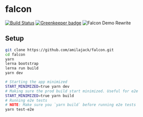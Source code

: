 # falcon

[![Build Status](https://travis-ci.com/amilajack/falcon.svg?token=stGf151gAJ11ZUi8LyvG&branch=master)](https://travis-ci.com/amilajack/falcon) [![Greenkeeper badge](https://badges.greenkeeper.io/amilajack/falcon.svg?token=53682770f681eb91442da63e5ca7c9da3dfcefbe1a0c5a0218c9e8bc1823a862&ts=1534297417612)](https://greenkeeper.io/)
![Falcon Demo Rewrite](/internals/img/falcon-demo.png)

## Setup

```bash
git clone https://github.com/amilajack/falcon.git
cd falcon
yarn
lerna bootstrap
lerna run build
yarn dev

# Starting the app minimized
START_MINIMIZED=true yarn dev
# Making sure the prod build start minimized. Useful for e2e
START_MINIMIZED=true yarn build
# Running e2e tests
# NOTE: Make sure you `yarn build` before running e2e tests
yarn test-e2e
```
